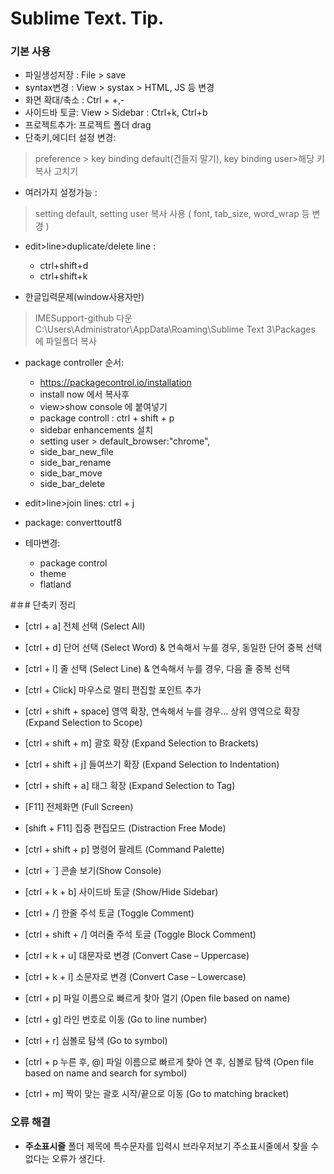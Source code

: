 # Sublime Text. Tip.

### 기본 사용 
- 파일생성저장 : File > save 
- syntax변경 : View > systax > HTML, JS 등 변경
- 화면 확대/축소 : Ctrl + +,-
- 사이드바 토글: View > Sidebar : Ctrl+k, Ctrl+b 
- 프로젝트추가: 프로젝트 폴더 drag
- 단축키,에디터 설정 변경: 
> preference > key binding default(건들지 말기), key binding user>해당 키 복사 고치기
- 여러가지 설정가능 : 
> setting default, setting user 복사 사용
> ( font, tab_size, word_wrap 등 변경 )
- edit>line>duplicate/delete line :
	- ctrl+shift+d
	- ctrl+shift+k

- 한글입력문제(window사용자만)
> IMESupport-github 다운
> C:\Users\Administrator\AppData\Roaming\Sublime Text 3\Packages 에 파일폴더 복사

- package controller 순서: 
	- https://packagecontrol.io/installation
	- install now 에서 복사후
	- view>show console 에 붙여넣기 
	- package controll : ctrl + shift + p 
	- sidebar enhancements 설치 
	- setting user > default_browser:"chrome",
	- side_bar_new_file
	- side_bar_rename
	- side_bar_move
	- side_bar_delete

- edit>line>join lines: ctrl + j 
- package: converttoutf8
- 테마변경: 
	- package control
	- theme 
	- flatland


#＃# 단축키 정리

- [ctrl + a]
전체 선택 (Select All)

- [ctrl + d]
단어 선택 (Select Word) & 연속해서 누를 경우, 동일한 단어 중복 선택

- [ctrl + l]
줄 선택 (Select Line) & 연속해서 누를 경우, 다음 줄 중복 선택

- [ctrl + Click]
마우스로 멀티 편집할 포인트 추가

- [ctrl + shift + space]
영역 확장, 연속해서 누를 경우… 상위 영역으로 확장 (Expand Selection to Scope)

- [ctrl + shift + m]
괄호 확장 (Expand Selection to Brackets)

- [ctrl + shift + j]
들여쓰기 확장 (Expand Selection to Indentation)

- [ctrl + shift + a]
태그 확장 (Expand Selection to Tag)

- [F11]
전체화면 (Full Screen)

- [shift + F11]
집중 편집모드 (Distraction Free Mode)

- [ctrl + shift + p]
명령어 팔레트 (Command Palette)

- [ctrl + `]
콘솔 보기(Show Console)

- [ctrl + k + b]
사이드바 토글 (Show/Hide Sidebar)

- [ctrl + /]
한줄 주석 토글 (Toggle Comment)

- [ctrl + shift + /]
여러줄 주석 토글 (Toggle Block Comment)

- [ctrl + k + u]
대문자로 변경 (Convert Case – Uppercase)

- [ctrl + k + l]
소문자로 변경 (Convert Case – Lowercase)

- [ctrl + p]
파일 이름으로 빠르게 찾아 열기 (Open file based on name)

- [ctrl + g]
라인 번호로 이동 (Go to line number)

- [ctrl + r]
심볼로 탐색 (Go to symbol)

- [ctrl + p 누른 후, @]
파일 이름으로 빠르게 찾아 연 후, 심볼로 탐색 (Open file based on name and search for symbol)

- [ctrl + m]
짝이 맞는 괄호 시작/끝으로 이동 (Go to matching bracket)


### 오류 해결
- **주소표시줄** 폴더 제목에 특수문자를 입력시 브라우저보기 주소표시줄에서 찾을 수 없다는 오류가 생긴다.